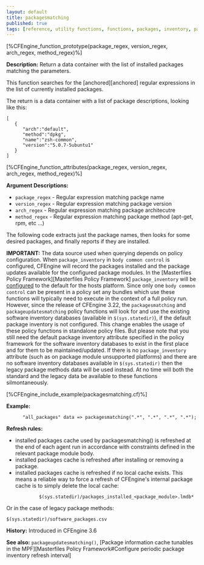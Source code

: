 ```yaml
---
layout: default
title: packagesmatching
published: true
tags: [reference, utility functions, functions, packages, inventory, packagesmatching]
---
```


[%CFEngine_function_prototype(package_regex, version_regex, arch_regex, method_regex)%]

**Description:** Return a data container with the list of installed packages
matching the parameters.

This function searches for the [anchored][anchored] regular expressions in the
list of currently installed packages.

The return is a data container with a list of package descriptions, looking like
this:

```
[
   {
      "arch":"default",
      "method":"dpkg",
      "name":"zsh-common",
      "version":"5.0.7-5ubuntu1"
   }
]

```

[%CFEngine_function_attributes(package_regex, version_regex, arch_regex, method_regex)%]

**Argument Descriptions:**

* `package_regex` - Regular expression matching packge name
* `version_regex` - Regular expression matching package version
* `arch_regex` - Regular expression matching package architecutre
* `method_regex` - Regular expression matching package method (apt-get, rpm, etc ...)

The following code extracts just the package names, then looks for
some desired packages, and finally reports if they are installed.

**IMPORTANT:** The data source used when querying depends on policy configuration.
When `package_inventory` in `body common control` is configured, CFEngine will record the packages installed and the package updates available for the configured package modules.
In the [Masterfiles Policy Framework][Masterfiles Policy Framework] `package_inventory` will be [configured](https://github.com/cfengine/masterfiles/blob/3dc1f629544b24261975ecf86e02554d4daf346e/promises.cf.in#L92) to the default for the hosts platform.
Since only one `body common control` can be present in a policy set any bundles which use these functions will typically need to execute in the context of a full policy run.
However, since the release of CFEngine 3.22, the `packagesmatching` and `packageupdatesmatching` policy functions will look for and use the existing software inventory databases (available in `$(sys.statedir)`), if the default package inventory is not configured.
This change enables the usage of these policy functions in standalone policy files. But please note that you still need the default package inventory attribute specified in the policy framework for the software inventory databases to exist in the first place and for them to be maintained/updated.
If there is no `package_inventory` attribute (such as on package module unsupported platforms) and there are no software inventory databases available in `$(sys.statedir)` then the legacy package methods data will be used instead.
At no time will both the standard and the legacy data be available to these functions silmontaneously.

[%CFEngine_include_example(packagesmatching.cf)%]

**Example:**

```cf3
      "all_packages" data => packagesmatching(".*", ".*", ".*", ".*");
```

**Refresh rules:**
* installed packages cache used by packagesmatching() is refreshed at the end of each agent run in accordance with constraints defined in the relevant package module body.
* installed packages cache is refreshed after installing or removing a package.
* installed packages cache is refreshed if no local cache exists.
        This means a reliable way to force a refresh of CFEngine's internal package cache is to simply delete the local cache:

```cf3
            $(sys.statedir)/packages_installed_<package_module>.lmdb*
```

Or in the case of legacy package methods:

```cf3
$(sys.statedir)/software_packages.csv
```


**History:** Introduced in CFEngine 3.6

**See also:** `packageupdatesmatching()`, [Package information cache tunables in the MPF][Masterfiles Policy Framework#Configure periodic package inventory refresh interval]

